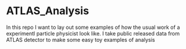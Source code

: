 # ATLAS_Analysis
In this repo I want to lay out some examples of how the usual work of a experimentl particle physicist look like. I take public released data from ATLAS detector to make some easy toy examples of analysis
